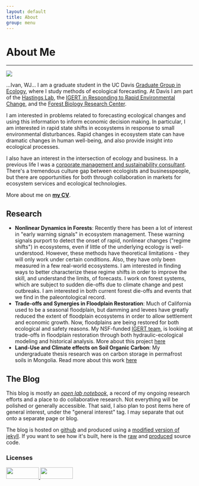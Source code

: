 ```yaml
---
layout: default
title: About
group: menu
---
```


# About Me #
- - -

![](http://dl.dropbox.com/u/3356641/blogstuff/blogpic.jpg)

...Ivan, WJ... I am a graduate student in the UC Davis [Graduate Group in Ecology](http://ecology.ucdavis.edu), where I study methods of ecological forecasting. At Davis I am part of the [Hastings Lab](http://two.ucdavis.edu/~me/), the [IGERT in Responding to Rapid Environmental Change](reach.ucdavis.edu), and the [Forest Biology Research Center](http://forestbiology.ucdavis.edu/).

I am interested in problems related to forecasting ecological changes and using this information to inform economic decision making. In particular, I am interested in rapid state shifts in ecosystems in response to small environmental disturbances. Rapid changes in ecosystem state can have dramatic changes in human well-being, and also provide insight into ecological processes.

I also have an interest in the intersection of ecology and business. In a previous life I was a [corporate management and sustainability consultant](http://www.greenorder.com). There's a tremendous culture gap between ecologists and businesspeople, but there are opportunities for both through collaboration in markets for ecosystem services and ecological technologies.

More about me on **[my CV](http://dl.dropbox.com/u/3356641/blogstuff/Noam%20Ross%20CV.pdf)**.

## Research


 - **Nonlinear Dynamics in Forests**: Recently there has been a lot of interest in "early warning signals" in ecosystem management. These warning signals purport to detect the onset of rapid, nonlinear changes ("regime shifts") in ecosystems, even if little of the underlying ecology is well-understood. However, these methods have theoretical limitations - they will only work under certain conditions. Also, they have only been measured in a few real-world ecosystems.  I am interested in finding ways to better characterize these regime shifts in order to improve the skill, and understand the limits, of forecasts.  I work on forest systems, which are subject to sudden die-offs due to climate change and pest outbreaks.  I am interested in both current forest die-offs and events that we find in the paleontological record.
 - **Trade-offs and Synergies in Floodplain Restoration**:  Much of California used to be a seasonal floodplain, but damming and levees have greatly reduced the extent of floodplain ecosystems in order to allow settlement and economic growth.  Now, floodplains are being restored for both ecological and safety reasons.  My NSF-funded [IGERT team](http://reach.ucdavis.edu/people/trainees.html), is looking at trade-offs in floodplain restoration through both hydraulic-ecological modeling and historical analysis.  More about this project [here](http://noamross.net/blog/2012/6/1/trade-offs-and-synergies-in-floodplain-management.html)
 - **Land-Use and Climate effects on Soil Organic Carbon**:  My undergraduate thesis research was on carbon storage in permafrost soils in Mongolia. Read more about this work [here](mongolia.html)

## The Blog


This blog is mostly an [*open lab notebook*](http://www.carlboettiger.info/archives/211), a record of my ongoing research efforts and a place to do collaborative research. Not everything will be polished or generally accessible. That said, I also plan to post items here of general interest, under the "general interest" tag. I may separate that out onto a separate page or blog.

The blog is hosted on [github](http://www.github.com) and produced using a [modified version of jekyll](http://github.com/dsanson/jekyll/tree/pandoc-ruby).  If you want to see how it's built, here is the  [raw](http://github.com/noamross/jekyll-site) and [produced](http://github.com/noamross/noamross.github.com) source code.

### Licenses ###

<a title="Creative Commons License 3.0" href="http://creativecommons.org/licenses/by/3.0/"><img class="graycale" src="http://i.creativecommons.org/l/by/3.0/88x31.png" width=88 height=31 /> </a>
<a title="Open Notebook Science, Selected Content, Delayed" alt="Open Notebook Science, Selected Content, Delayed" href="http://onsclaims.wikispaces.com/"><img class="grayscale" src="http://onsclaims.wikispaces.com/file/view/ons-sci2-icon.png" width=88 height=31>

<!-- -->